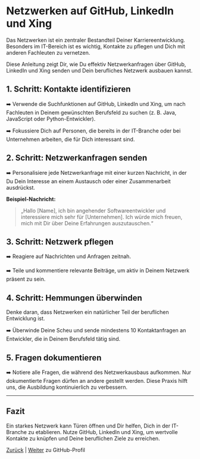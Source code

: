 # Netzwerken auf GitHub, LinkedIn und Xing
<!-- ggf. inhaltliche Anpassungen ; Kapitelübersicht hinzufügen -->
Das Netzwerken ist ein zentraler Bestandteil Deiner Karriereentwicklung. Besonders im IT-Bereich ist es wichtig, Kontakte zu pflegen und Dich mit anderen Fachleuten zu vernetzen.

Diese Anleitung zeigt Dir, wie Du effektiv Netzwerkanfragen über GitHub, LinkedIn und Xing senden und Dein berufliches Netzwerk ausbauen kannst.

## 1. Schritt: Kontakte identifizieren

 ➡️ Verwende die Suchfunktionen auf GitHub, LinkedIn und Xing, um nach Fachleuten in Deinem gewünschten Berufsfeld zu suchen (z. B. Java, JavaScript oder Python-Entwickler).

➡️ Fokussiere Dich auf Personen, die bereits in der IT-Branche oder bei Unternehmen arbeiten, die für Dich interessant sind.

## 2. Schritt: Netzwerkanfragen senden

➡️ Personalisiere jede Netzwerkanfrage mit einer kurzen Nachricht, in der Du Dein Interesse an einem Austausch oder einer Zusammenarbeit ausdrückst.  

**Beispiel-Nachricht:**  
  > „Hallo [Name], ich bin angehender Softwareentwickler und interessiere mich sehr für [Unternehmen]. Ich würde mich freuen, mich mit Dir über Deine Erfahrungen auszutauschen.“

## 3. Schritt: Netzwerk pflegen

➡️ Reagiere auf Nachrichten und Anfragen zeitnah.

➡️ Teile und kommentiere relevante Beiträge, um aktiv in Deinem Netzwerk präsent zu sein.

## 4. Schritt: Hemmungen überwinden

Denke daran, dass Netzwerken ein natürlicher Teil der beruflichen Entwicklung ist. 

➡️ Überwinde Deine Scheu und sende mindestens 10 Kontaktanfragen an Entwickler, die in Deinem Berufsfeld tätig sind.

## 5. Fragen dokumentieren

➡️ Notiere alle Fragen, die während des Netzwerkausbaus aufkommen. Nur dokumentierte Fragen dürfen an andere gestellt werden. Diese Praxis hilft uns, die Ausbildung kontinuierlich zu verbessern.

---

## Fazit

Ein starkes Netzwerk kann Türen öffnen und Dir helfen, Dich in der IT-Branche zu etablieren. Nutze GitHub, LinkedIn und Xing, um wertvolle Kontakte zu knüpfen und Deine beruflichen Ziele zu erreichen.

[Zurück](../README.md) | [Weiter](../03-netzwerken/01-github-profil/README.md) zu GitHub-Profil

